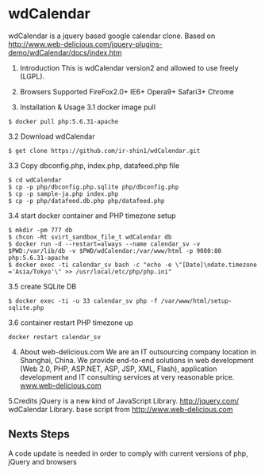 wdCalendar
==========

wdCalendar is a jquery based google calendar clone. Based on http://www.web-delicious.com/jquery-plugins-demo/wdCalendar/docs/index.htm

1. Introduction
This is wdCalendar version2 and allowed to use freely (LGPL).

2. Browsers Supported
FireFox2.0+ IE6+ Opera9+ Safari3+ Chrome

3. Installation & Usage
3.1 docker image pull

```
$ docker pull php:5.6.31-apache 
```

3.2 Download wdCalendar

```
$ get clone https://github.com/ir-shin1/wdCalendar.git
```

3.3 Copy dbconfig.php, index.php, datafeed.php file

```
$ cd wdCalendar
$ cp -p php/dbconfig.php.sqlite php/dbconfig.php
$ cp -p sample-ja.php index.php
$ cp -p php/datafeed.db.php php/datafeed.php
```

3.4 start docker container and PHP timezone setup

```
$ mkdir -pm 777 db
$ chcon -Rt svirt_sandbox_file_t wdCalendar db
$ docker run -d --restart=always --name calendar_sv -v $PWD:/var/lib/db -v $PWD/wdCalendar:/var/www/html -p 9080:80 php:5.6.31-apache
$ docker exec -ti calendar_sv bash -c "echo -e \"[Date]\ndate.timezone ='Asia/Tokyo'\" >> /usr/local/etc/php/php.ini"
```

3.5 create SQLite DB

```
$ docker exec -ti -u 33 calendar_sv php -f /var/www/html/setup-sqlite.php
```

3.6 container restart
PHP timezone up

```
docker restart calendar_sv
```

4. About web-delicious.com
We are an IT outsourcing company location in Shanghai, China.
We provide end-to-end solutions in web development (Web 2.0, PHP, ASP.NET, ASP, JSP, XML, Flash),
application development and IT consulting services at very reasonable price.
www.web-delicious.com


5.Credits
jQuery is a new kind of JavaScript Library. http://jquery.com/
wdCalendar Library. base script from http://www.web-delicious.com


## Nexts Steps

A code update is needed in order to comply with current versions of php, jQuery and browsers

